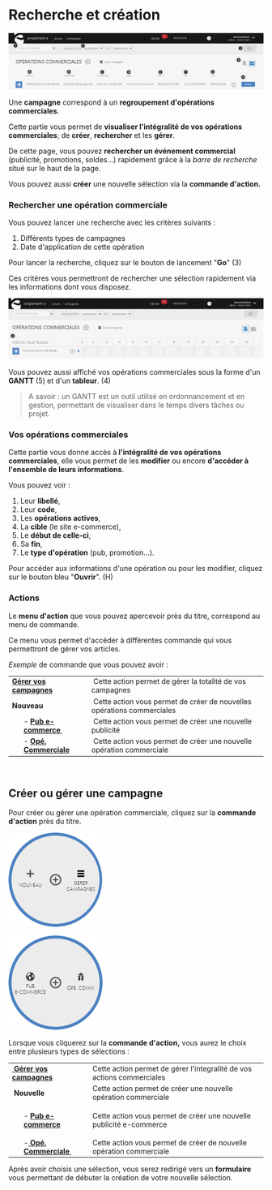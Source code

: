 # Recherche et création


![index-0](images/index-0.png)


<p>Une <strong>campagne</strong> correspond &agrave; un <strong>regroupement d'op&eacute;rations commerciales</strong>.</p>
<p>Cette partie vous permet de <strong>visualiser l'int&eacute;gralit&eacute; de vos op&eacute;rations commerciales</strong>; de <strong>cr&eacute;er</strong>, <strong>rechercher</strong> et les <strong>g&eacute;rer</strong>.</p>
<p>De cette page, vous pouvez <strong>rechercher un &eacute;v&eacute;nement commercial </strong>(publicit&eacute;, promotions, soldes...) rapidement gr&acirc;ce &agrave; la <em>barre de recherche</em> situ&eacute; sur le haut de la page.</p>
<p>Vous pouvez aussi <strong>cr&eacute;er</strong> une nouvelle s&eacute;lection via la <strong>commande d'action.</strong></p>
<h3>Rechercher une op&eacute;ration commerciale</h3>
<p>Vous pouvez lancer une recherche avec les crit&egrave;res suivants :</p>
<ol>
<li>Diff&eacute;rents types de campagnes</li>
<li>Date d'application de cette op&eacute;ration</li>
</ol>
<p>Pour lancer la recherche, cliquez sur le bouton de lancement "<strong>Go</strong>" (3)</p>
<p>Ces crit&egrave;res vous permettront de rechercher une s&eacute;lection rapidement&nbsp;via les informations dont vous disposez.</p>


![index-1](images/index-1.png)


<p>Vous pouvez aussi affich&eacute; vos op&eacute;rations commerciales sous la forme d'un <strong>GANTT</strong> (5) et d'un <strong>tableur</strong>. (4)</p>
<blockquote>
<p>A savoir : un GANTT est un outil utilis&eacute; en ordonnancement et en gestion, permettant de visualiser dans le temps divers t&acirc;ches ou projet.</p>
</blockquote>
<h3>Vos op&eacute;rations commerciales</h3>
<p>Cette partie vous donne acc&egrave;s &agrave;<strong> l'int&eacute;gralit&eacute; de vos op&eacute;rations commerciales</strong>, elle vous permet de les <strong>modifier</strong> ou encore <strong>d'acc&eacute;der &agrave; l'ensemble de leurs informations</strong>.</p>
<p>Vous pouvez voir :</p>
<ol>
<li>Leur <strong>libell&eacute;</strong>,</li>
<li>Leur <strong>code</strong>,</li>
<li>Les <strong>op&eacute;rations actives</strong>,</li>
<li>La <strong>cible</strong> (le site e-commerce),</li>
<li>Le <strong>d&eacute;but de celle-ci</strong>,</li>
<li>Sa <strong>fin</strong>,</li>
<li>Le <strong>type d'op&eacute;ration</strong> (pub, promotion...).</li>
</ol>
<p>Pour acc&eacute;der aux informations d'une op&eacute;ration ou pour les modifier, cliquez sur le bouton bleu "<strong>Ouvrir</strong>". (H)</p>
<h3>Actions</h3>
<p>Le <strong>menu d'action</strong>&nbsp;que vous pouvez apercevoir pr&egrave;s du titre, correspond au menu de commande.</p>
<p>Ce menu vous permet d'acc&eacute;der &agrave; diff&eacute;rentes commande qui vous permettront de g&eacute;rer vos articles.</p>
<p><em>Exemple</em> de commande que vous pouvez avoir :</p>
<table>
<tbody>
<tr>
<td><strong><a href="/fr-fr/office/gestion-commerciale/commercial/campagnes/campagnes.html">G&eacute;rer vos campagnes</a></strong></td>
<td>&nbsp;Cette action permet de g&eacute;rer la totalit&eacute; de vos campagnes</td>
</tr>
<tr>
<td><strong>Nouveau</strong></td>
<td>&nbsp;Cette action vous permet de cr&eacute;er de nouvelles op&eacute;rations commerciales</td>
</tr>
<tr>
<td style="padding-left: 30px;">- <a title="PUB e-commerce" href="/fr-fr/office/gestion-commerciale/commercial/campagnes/NouvelleIntraSite.html"><strong>Pub e-commerce</strong>&nbsp;</a></td>
<td>&nbsp;Cette action vous permet de cr&eacute;er une nouvelle publicit&eacute;</td>
</tr>
<tr>
<td style="padding-left: 30px;">- <strong><a href="/fr-fr/office/gestion-commerciale/commercial/campagnes/CampagneGuid.html">Op&eacute;. Commerciale</a></strong></td>
<td>&nbsp;Cette action vous permet de cr&eacute;er une nouvelle op&eacute;ration commerciale</td>
</tr>
</tbody>
</table>
<p>&nbsp;</p>


<h2>Cr&eacute;er ou g&eacute;rer une campagne</h2>
<p>Pour cr&eacute;er ou g&eacute;rer une op&eacute;ration commerciale, cliquez sur la <strong>commande d'action</strong>&nbsp;pr&egrave;s du titre.</p>


![index-barredaction1](images/index-barredaction1.png)


![index-nouvelleaction](images/index-nouvelleaction.png)


<p>Lorsque vous cliquerez sur la <strong>commande d'action,</strong> vous aurez le choix entre plusieurs types de s&eacute;lections :</p>
<table>
<tbody>
<tr>
<td><a title="G&eacute;rer vos campagnes" href="/fr-fr/office/gestion-commerciale/commercial/campagnes/campagnes.html"><strong>&nbsp;G&eacute;rer vos campagnes </strong></a></td>
<td>Cette action permet de g&eacute;rer l'integralit&eacute; de&nbsp;vos actions&nbsp;commerciales&nbsp;</td>
</tr>
<tr>
<td><strong>&nbsp;Nouvelle&nbsp;</strong></td>
<td>Cette action permet de cr&eacute;er une nouvelle op&eacute;ration commerciale</td>
</tr>
<tr>
<td style="padding-left: 30px;">- <a href="/fr-fr/office/gestion-commerciale/commercial/campagnes/NouvelleIntraSite.html"><strong>Pub e-commerce</strong> </a></td>
<td>
<p>Cette action vous permet de cr&eacute;er une nouvelle publicit&eacute; e-commerce&nbsp;</p>
</td>
</tr>
<tr>
<td style="padding-left: 30px;">-<a title="Op&eacute;. Commerciale" href="/fr-fr/office/gestion-commerciale/commercial/campagnes/CampagneGuid.html"><strong> Op&eacute;. Commerciale</strong>&nbsp;</a></td>
<td>Cette action vous permet de cr&eacute;er de nouvelle op&eacute;ration commerciale&nbsp;</td>
</tr>
</tbody>
</table>
<p>Apr&egrave;s avoir choisis une s&eacute;lection, vous serez redirig&eacute; vers un <strong>formulaire</strong> vous permettant de d&eacute;buter la cr&eacute;ation de votre nouvelle s&eacute;lection.</p>

